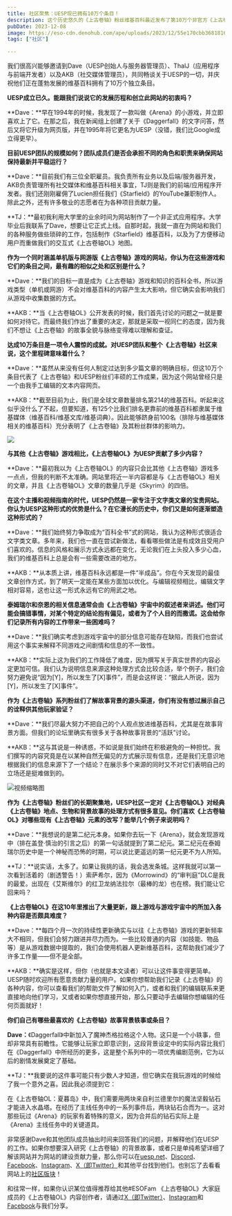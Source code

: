 ```yaml
---
title: 社区聚焦：UESP现已拥有10万个条目！
description: 这个历史悠久的《上古卷轴》粉丝维基百科最近发布了第10万个非官方《上古卷轴》条目。我们与UESP团队讨论了他们的工作和这一全新的里程碑，并探讨了《上古卷轴OL》在其网站上的情况。 
pubDate: 2023-12-08
image: https://eso-cdn.denohub.com/ape/uploads/2023/12/55e170cbb36818163d2e3a50f3c4651c.jpg
tags: ["社区"]

---
```


我们很高兴能够邀请到Dave（UESP创始人与服务器管理员）、ThalJ（应用程序与前端开发者）以及AKB（社交媒体管理员），共同畅谈关于UESP的一切，并庆祝他们正在蓬勃发展的维基百科拥有了10万个独立条目。

**UESP成立已久。能跟我们说说它的发展历程和创立此网站的初衷吗？**

**Dave：**早在1994年的时候，我发现了一款叫做《Arena》的小游戏，并立即喜欢上了它。在那之后，我在新闻组上创建了关于《Daggerfall》的文字问答，然后又将它升级为网页版，并在1995年将它更名为UESP（没错，我们比Google成立得更早）。

**目前UESP团队的规模如何？团队成员们是否会承担不同的角色和职责来确保网站保持最新并平稳运行？**

**Dave：**目前我们有三位全职雇员。我负责所有业务以及后端/服务器开发，AKB负责管理所有社交媒体和维基百科相关事宜，TJ则是我们的前端/应用程序开发者。我们还刚刚雇佣了Lucien担任我们《Starfield》的YouTube兼职制作人。除此之外，还有许多敬业的志愿者在为各种项目贡献力量。

**TJ：**最初我利用大学里的业余时间为网站制作了一个非正式应用程序。大学毕业后我联系了Dave，想要让它正式上线。自那时起，我就一直在为网站和我们的各种服务做些琐碎的工作，包括制作《Starfield》维基百科，以及为了方便移动用户而重做我们的交互式《上古卷轴OL》地图。

**作为一个同时涵盖单机版与网游版《上古卷轴》游戏的网站，你认为在这些游戏和它们的条目之间，最有趣的相似之处和区别是什么？**

**Dave：**我们的目标一直是成为《上古卷轴》游戏和知识的百科全书，所以游戏类型（单机或网游）不会对维基百科的内容产生太大影响，但它确实会影响我们从游戏中收集数据的方式。

**AKB：**当《上古卷轴OL》公开发表的时候，我们首先讨论的问题之一就是要如何对待它。而最终我们作出了重要的决定，那就是采取一视同仁的态度，因为我们不想让《上古卷轴》的故事全貌与脉络变得难以理解和查证。

**达成10万条目是一项令人震惊的成就。对UESP团队和整个《上古卷轴》社区来说，这个里程碑意味着什么？**

**Dave：**虽然从来没有任何人制定过达到多少篇文章的明确目标，但这10万个条目代表了《上古卷轴》和UESP粉丝们丰硕的工作成果，因为这个网站曾经只是一个由我手工编辑的文本内容网页。

**AKB：**截至目前为止，我们是全球文章数量排名第214的维基百科。听起来这似乎没什么了不起，但要知道，有125个比我们排名更靠前的维基百科都隶属于维基媒体（维基百科/维基文库/维基词典）。因此能够跻身前100名（排除与维基媒体相关的维基百科）充分表明了《上古卷轴》及其粉丝群体的影响力。

[![](https://eso-cdn.denohub.com/ape/uploads/2023/12/61e00db67c77bb7a19c283d31fd535df112262.jpg)](https://en.uesp.net/wiki/Lore:Sotha_Sil)

**与其他《上古卷轴》游戏相比，《上古卷轴OL》为UESP贡献了多少内容？**

**Dave：**最初我以为《上古卷轴OL》的内容只会比其他《上古卷轴》游戏多一点点，但我的判断不太准确。网站里将近一半内容都是与《上古卷轴OL》相关的文章，并且《上古卷轴OL》文章的数量几乎是《Skyrim》的四倍。

**在这个主播和视频指南的时代，UESP仍然是一家专注于文字类文章的宝贵网站。你认为UESP这种形式的优势是什么？在它漫长的历史中，你们又是如何逐渐塑造这种形式的？**

**Dave：**我们始终努力争取成为“百科全书”式的网站，我认为这种形式很适合文字类文章。多年来，我们也一直在尝试新做法，看看哪些做法是有成效且受用户们喜欢的。信息的风格和展示方式永远都在变化，无论我们在上头投入多少心血，我们的维基百科上总是会有一些需要改进的地方。

**AKB：**从本质上讲，维基百科永远都是一件“半成品”。你在今天发现的最佳文章创作方式，到了明天一定能在某些方面加以优化。与编辑视频相比，编辑文字相对容易，这也让这一形式永远有它的用武之地。

**泰姆瑞尔和奈恩的相关信息通常会由《上古卷轴》宇宙中的叙述者来讲述。他们可能会搞错事情，对某个特定的结论抱有偏见，或者为了个人目的而撒谎。这会给你们记录所有内容的工作带来一些困难吗？**

**Dave：**我们确实考虑到游戏宇宙中的部分信息可能存在缺陷，而我们也尝试用这个事实来解释不同游戏之间剧情和信息的不一致性。

**AKB：**实际上这为我们的工作降低了难度，因为撰写关于真实世界的内容必定更加可信。我们认为说明信息来源这种处理方式会比较合适，举个例子，我们会努力避免说“因为\[Y]，所以发生了\[X]事件”，而是会这样说：“据此人所说，因为\[Y]，所以发生了\[X]事件”。

**作为《上古卷轴》系列粉丝们了解故事背景的源头渠道，你们有没有想过展示自己的诠释供其他玩家验证？**

**Dave：**我们尽最大努力不把自己的个人观点放进维基百科，尤其是在故事背景方面。但我们的论坛里确实有很多关于各种故事背景的“活跃”讨论。

**AKB：**这与其说是一种诱惑，不如说是我们始终在积极避免的一种担忧。我们撰写的内容究竟是在以某种自然无偏见的方式展示现有信息，还是我们无意识地根据我们的信息来源下了一个结论？在展示多个来源的同时又不对它们表明自己的立场还是挺难做到的。

![视频缩略图](https://i.ytimg.com/vi/GED9i__OK-Q/maxresdefault.jpg)

**作为《上古卷轴》粉丝们的长期聚集地，UESP社区一定对《上古卷轴OL》对经典《上古卷轴》地点、生物和背景故事的处理方式有很多意见。你们喜欢《上古卷轴OL》对哪些现有《上古卷轴》元素的改写？能举几个例子来说明吗？**

**Dave：**我想说的是第二纪元本身。如果你去玩一下《Arena》，就会发现游戏中（排在盖登·慎治的引言之后）的第一句话就提到了第二纪元。第二纪元在泰姆瑞尔历史中是一个神秘而恐怖的时期，可以说比更遥远的第一纪元更不为人所知。

**TJ：**说实话，太多了。如果让我挑的话，我会选发条城。这样我就可以第一次看到活着的（剧透警告！）索萨希尔，因为《Morrowind》的“审判庭”DLC是我的最爱。出现在《艾斯维尔》的红卫龙纳法拉尔（最棒的龙）也在榜。我们能让它回来吗？

**《上古卷轴OL》在这10年里推出了大量更新，跟上游戏与游戏宇宙中的所加入各种内容是否颇具难度？**

**Dave：**每四个月一次的持续性更新确实与以往《上古卷轴》游戏的更新频率大不相同，但我们会努力跟进并尽力而为。一些比较普通的内容（如技能、物品等）是从游戏数据中提取的，我们会使用机器人更新维基百科，这帮助我们减少了许多工作量——但不是全部。

**AKB：**确实是这样，但你（也就是本文读者）可以让这件事变得更简单。UESP随时欢迎所有愿意贡献力量的用户。如果你想帮助我们记录《上古卷轴》的各种内容，你可以查看我们的帮助文件了解如何入门，或者和我们的编辑联系来更直接地向他们学习，又或者如果你想直接开始，那么只要动手去编辑你想编辑的任何页面就好！

**你们自己有哪些最喜欢的《上古卷轴》故事背景轶事或条目？**

**Dave：**《Daggerfall》中新加入了魔神杰格拉格这个人物。这只是一个小轶事，但却非常具有前瞻性。它能够让玩家立即意识到，这段背景设定中的实际内容比我们在《Daggerfall》中所经历的更多，这是整个系列中的一项优秀编剧范例，它为以后的剧情发展奠定了基础。

**TJ：**我要说的这件事可能只有少数人才知道，但它确实在我玩游戏的时候给了我一个意外之喜。因此我必须提到它：

在《上古卷轴OL：夏暮岛》中，我们需要用两块来自利兰德里尔的魔法坚毅钻石才能进入水晶塔。在经历了主线任务中的一系列事件后，两块钻石合而为一。这对那些玩过《Arena》的玩家有着特殊的意义，因为合并后的钻石实际上是《Arena》主线任务中的关键道具。

非常感谢Dave和其他团队成员抽出时间来回答我们的问题，并解释他们在UESP的工作。如果你想要深入研究《上古卷轴》的背景故事，或者只是单纯希望详细了解该网站并为网站的建设贡献力量，那么你可以在[uesp.net](https://en.uesp.net/)、[Discord](https://discord.gg/uesp)、[Facebook](https://www.facebook.com/UESP.net/)、[Instagram](https://www.instagram.com/unofficial_elder_scrolls_pages/)、[X（即Twitter）](https://twitter.com/UESP_net)和其他平台找到他们。也别忘了去看看网站上的[社区版块](https://en.uesp.net/wiki/UESPWiki:Community_Portal)！

和往常一样，如果你认识某位值得推荐给其他#ESOFam
《上古卷轴OL》大家庭成员的《上古卷轴OL》内容创作者，请通过[X（即Twitter）](https://twitter.com/TESOnline)、[Instagram](https://www.instagram.com/elderscrollsonline/)和[Facebook](https://www.facebook.com/elderscrollsonline)与我们分享。
